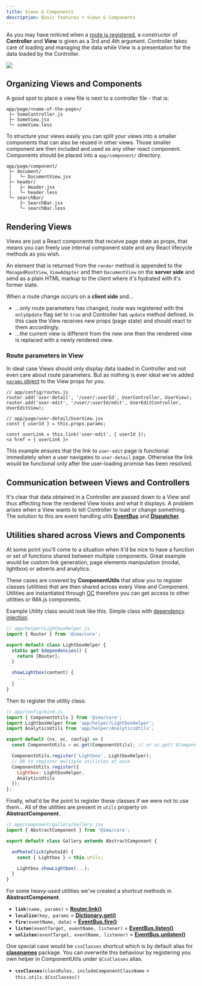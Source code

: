 ```yaml
---
title: Views & Components
description: Basic features > Views & Components
---
```


As you may have noticed when a [route is registered](/docs/routing#3-controller-and-view),
a constructor of **Controller** and **View** is given as a 3rd and 4th argument.
Controller takes care of loading and managing the data while View is a
presentation for the data loaded by the Controller.

<div class="image is-padded-with-shadow">
  <img src="{{ '/img/docs/diagram-view.png?v=' | append: site.github.build_revision | relative_url }}" />
</div>

## Organizing Views and Components

A good spot to place a view file is next to a controller file - that is:
```
app/page/<name-of-the-page>/
 ├─ SomeController.js
 ├─ SomeView.jsx
 └─ someView.less
```

To structure your views easily you can split your views into a smaller components
that can also be reused in other views. Those smaller component are then included
and used as any other react component. Components should be
placed into a `app/component/` directory.

```
app/page/component/
 ├─ document/
 |   └─ DocumentView.jsx
 ├─ header/
 |   ├─ Header.jsx
 |   └─ header.less
 └─ searchBar/
     ├─ SearchBar.jsx
     └─ searchBar.less
```

## Rendering Views

Views are just a React components that receive page state as props, that means you
can freely use internal component state and any React lifecycle methods as you
wish.

An element that is returned from the `render` method is appended to the
`ManagedRootView`, `ViewAdapter` and then `DocumentView` on the **server side**
and send as a plain HTML markup to the client where it's hydrated with it's
former state.

When a route change occurs on a **client side** and...
- ...only route parameters has changed, route was registered with the `onlyUpdate`
flag set to `true` and Controller has `update` method defined. In this case the
View receives new props (page state) and should react to them accordingly.
- ...the current view is different from the new one then the rendered view is
replaced with a newly rendered view.

### Route parameters in View

In ideal case Views should only display data loaded in Controller and not even
care about route parameters. But as nothing is ever ideal we've added [`params`
object](/docs/routing#2-route-path-and-parameters) to the View props for you.

```
// app/config/routes.js
router.add('user-detail', '/user/:userId', UserController, UserView);
router.add('user-edit', '/user/:userId/edit', UserEditController, UserEditView);

// app/page/user-detail/UserView.jsx
const { userId } = this.props.params;

const userLink = this.link('user-edit', { userId });
<a href = { userLink }>
```

This example ensures that the link to `user-edit` page is functional
immediately when a user navigates to `user-detail` page. Otherwise the link would
be functional only after the user-loading promise has been resolved.

## Communication between Views and Controllers

It's clear that data obtained in a Controller are passed down to a View and thus
affecting how the rendered View looks and what it displays. A problem arises when
a View wants to tell Controller to load or change something. The solution to this
are event handling utils [**EventBus**](/docs/events#eventbus) and
[**Dispatcher**](/docs/events#dispatcher).

## Utilities shared across Views and Components

At some point you'll come to a situation when it'd be nice to have a function or set of functions shared between multiple components. Great example would be custom link generation, page elements manipulation (modal, lightbox) or adverts and analytics.

These cases are covered by **ComponentUtils** that allow you to register classes (utilities) that are then shared across every View and Component. Utilities are instantiated through [OC](/docs/object-container) therefore you can get access to other utilities or IMA.js components.

Example Utility class would look like this. Simple class with [dependency injection](/docs/object-container#1-dependency-injection).

```javascript
// app/helper/LightboxHelper.js
import { Router } from '@ima/core';

export default class LightboxHelper {
  static get $dependencies() {
    return [Router];
  }

  showLightbox(content) {
    ...
  }
}
```

Then to register the utility class:

```javascript
// app/config/bind.js
import { ComponentUtils } from '@ima/core';
import LightboxHelper from 'app/helper/LightboxHelper';
import AnalyticsUtils from 'app/helper/AnalyticsUtils';

export default (ns, oc, config) => {
  const ComponentUtils = oc.get(ComponentUtils); // or oc.get('$ComponentUtils');

  ComponentUtils.register('Lightbox', LightboxHelper);
  // OR to register multiple utilities at once
  ComponentUtils.register({
    Lightbox: LightboxHelper,
    AnalyticsUtils
  });
};
```

Finally, what'd be the point to register these classes if we were not to use them... All of the utilities are present in `utils` property on **AbstractComponent**.

```javascript
// app/component/gallery/Gallery.jsx
import { AbstractComponent } from '@ima/core';

export default class Gallery extends AbstractComponent {

  onPhotoClick(photoId) {
    const { Lightbox } = this.utils;

    Lightbox.showLightbox(...);
  }
}
```

For some heavy-used utilities we've created a shortcut methods in **AbstractComponent**.

- **`link`**`(name, params)` = [**Router.link()**](/docs/routing#linking-to-routes)
- **`localize`**`(key, params` = [**Dictionary.get()**](/docs/dictionary)
- **`fire`**`(eventName, data)` = [**EventBus.fire()**](/docs/events#eventbus)
- **`listen`**`(eventTarget, eventName, listener)` = [**EventBus.listen()**](/docs/events#eventbus)
- **`unlisten`**`(eventTarget, eventName, listener)` = [**EventBus.unlisten()**](/docs/events#eventbus)

One special case would be `cssClasses` shortcut which is by default alias for [**classnames**](https://www.npmjs.com/package/classnames) package. You can overwrite this behaviour by registering you own helper in ComponentUtils under `$CssClasses` alias.
- **`cssClasses`**`(classRules, includeComponentClassName` = `this.utils.$CssClasses()`
